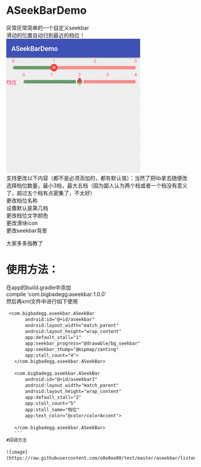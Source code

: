 # ASeekBarDemo
灰常灰常简单的一个自定义seekbar  
滑动的位置自动归到最近的档位！  
![image](https://raw.githubusercontent.com/o0o0oo00/test/master/aseekbar/ASeekBar.gif)    
支持更改以下内容（都不是必须添加的，都有默认值）：当然了把lib拿去随便改    
选择档位数量，最小3档，最大五档（因为鄙人认为两个档或者一个档没有意义了，超过五个档有点密集了，不太好）  
更改档位名称  
设置默认是第几档  
更改档位文字颜色  
更改滑块icon  
更改seekbar背景  

大家多多指教了

# 使用方法： 
 在app的build.gradle中添加  
 compile 'com.bigbadegg:aseekbar:1.0.0'    
 然后再xml文件中进行如下使用  
 ```
  <com.bigbadegg.aseekbar.ASeekBar
        android:id="@+id/aseekbar"
        android:layout_width="match_parent"
        android:layout_height="wrap_content"
        app:default_stall="1"
        app:seekbar_progress="@drawable/bg_seekbar"
        app:seekbar_thump="@mipmap/zanting"
        app:stall_count="4">
    </com.bigbadegg.aseekbar.ASeekBar>

    <com.bigbadegg.aseekbar.ASeekBar
        android:id="@+id/aseekbar2"
        android:layout_width="match_parent"
        android:layout_height="wrap_content"
        app:default_stall="2"
        app:stall_count="5"
        app:stall_name="档位"
        app:text_color="@color/colorAccent">

    </com.bigbadegg.aseekbar.ASeekBar>
    ```
#回调方法

![image](https://raw.githubusercontent.com/o0o0oo00/test/master/aseekbar/listener.png)
